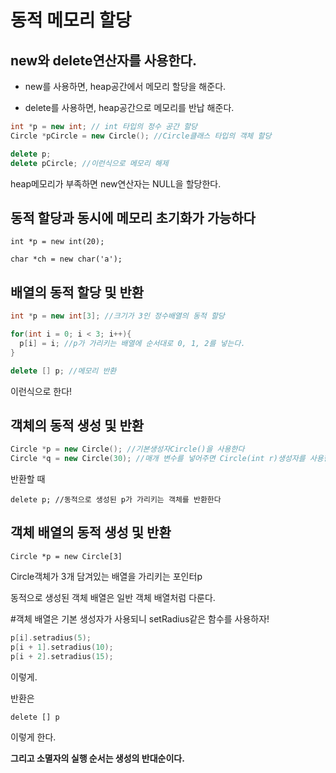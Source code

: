 # 동적 메모리 할당

## new와 delete연산자를 사용한다.

- new를 사용하면, heap공간에서 메모리 할당을 해준다.


- delete를 사용하면, heap공간으로 메모리를 반납 해준다.


```cpp
int *p = new int; // int 타입의 정수 공간 할당
Circle *pCircle = new Circle(); //Circle클래스 타입의 객체 할당

delete p;
delete pCircle; //이런식으로 메모리 해제
```


heap메모리가 부족하면 new연산자는 NULL을 할당한다.


## 동적 할당과 동시에 메모리 초기화가 가능하다


`int *p = new int(20);`


`char *ch = new char('a');`


## 배열의 동적 할당 및 반환


```cpp
int *p = new int[3]; //크기가 3인 정수배열의 동적 할당

for(int i = 0; i < 3; i++){
  p[i] = i; //p가 가리키는 배열에 순서대로 0, 1, 2를 넣는다.
}

delete [] p; //메모리 반환
```


이런식으로 한다!


## 객체의 동적 생성 및 반환


```cpp
Circle *p = new Circle(); //기본생성자Circle()을 사용한다
Circle *q = new Circle(30); //매개 변수를 넣어주면 Circle(int r)생성자를 사용한다.
```


반환할 때


`delete p; //동적으로 생성된 p가 가리키는 객체를 반환한다`


## 객체 배열의 동적 생성 및 반환


`Circle *p = new Circle[3]`


Circle객체가 3개 담겨있는 배열을 가리키는 포인터p


동적으로 생성된 객체 배열은 일반 객체 배열처럼 다룬다.


#객체 배열은 기본 생성자가 사용되니 setRadius같은 함수를 사용하자!


```cpp
p[i].setradius(5);
p[i + 1].setradius(10);
p[i + 2].setradius(15);
```


이렇게.


반환은


`delete [] p`


이렇게 한다. 


**그리고 소멸자의 실행 순서는 생성의 반대순이다.**
